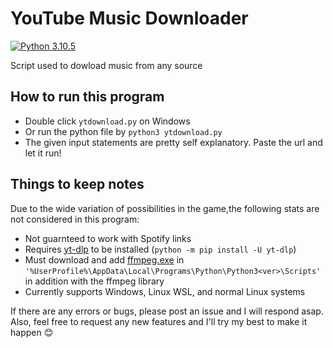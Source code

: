 # YouTube Music Downloader

[![Python 3.10.5](https://img.shields.io/badge/python-3.10.5-blue.svg)](https://www.python.org/downloads/release/python-3105/)

Script used to dowload music from any source

## How to run this program
* Double click ```ytdownload.py``` on Windows
* Or run the python file by ```python3 ytdownload.py```
* The given input statements are pretty self explanatory. Paste the url and let it run!

## Things to keep notes
Due to the wide variation of possibilities in the game,the following stats are not considered in this program:
* Not guarnteed to work with Spotify links
* Requires [yt-dlp](https://github.com/yt-dlp/yt-dlp) to be installed (```python -m pip install -U yt-dlp```)
* Must download and add [ffmpeg.exe](https://ffmpeg.org/) in ```'%UserProfile%\AppData\Local\Programs\Python\Python3<ver>\Scripts'``` in addition with the ffmpeg library
* Currently supports Windows, Linux WSL, and normal Linux systems

If there are any errors or bugs, please post an issue and I will respond asap. Also, feel free to request any new features and I'll try my best to make it happen 😊